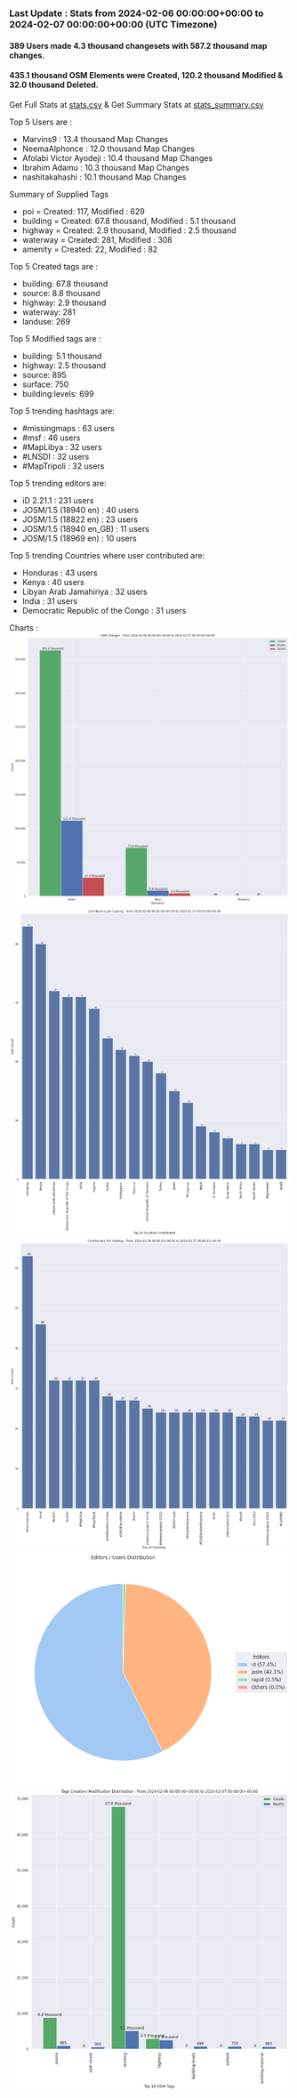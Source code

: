 ### Last Update : Stats from 2024-02-06 00:00:00+00:00 to 2024-02-07 00:00:00+00:00 (UTC Timezone)

#### 389 Users made 4.3 thousand changesets with 587.2 thousand map changes.
#### 435.1 thousand OSM Elements were Created, 120.2 thousand Modified & 32.0 thousand Deleted.
Get Full Stats at [stats.csv](/stats/hotosm/Daily/stats.csv)
 & Get Summary Stats at [stats_summary.csv](/stats/hotosm/Daily/stats_summary.csv)

Top 5 Users are : 
- Marvins9 : 13.4 thousand Map Changes
- NeemaAlphonce : 12.0 thousand Map Changes
- Afolabi Victor Ayodeji : 10.4 thousand Map Changes
- Ibrahim Adamu : 10.3 thousand Map Changes
- nashitakahashi : 10.1 thousand Map Changes

Summary of Supplied Tags
- poi = Created: 117, Modified : 629
- building = Created: 67.8 thousand, Modified : 5.1 thousand
- highway = Created: 2.9 thousand, Modified : 2.5 thousand
- waterway = Created: 281, Modified : 308
- amenity = Created: 22, Modified : 82


Top 5 Created tags are :
- building: 67.8 thousand
- source: 8.8 thousand
- highway: 2.9 thousand
- waterway: 281
- landuse: 269


Top 5 Modified tags are :
- building: 5.1 thousand
- highway: 2.5 thousand
- source: 895
- surface: 750
- building:levels: 699


Top 5 trending hashtags are:
- #missingmaps : 63 users
- #msf : 46 users
- #MapLibya : 32 users
- #LNSDI : 32 users
- #MapTripoli : 32 users


Top 5 trending editors are:
- iD 2.21.1 : 231 users
- JOSM/1.5 (18940 en) : 40 users
- JOSM/1.5 (18822 en) : 23 users
- JOSM/1.5 (18940 en_GB) : 11 users
- JOSM/1.5 (18969 en) : 10 users


Top 5 trending Countries where user contributed are:
- Honduras : 43 users
- Kenya : 40 users
- Libyan Arab Jamahiriya : 32 users
- India : 31 users
- Democratic Republic of the Congo : 31 users


 Charts : 
![Alt text](./stats_osm_changes.png) 
![Alt text](./stats_users_per_country.png) 
![Alt text](./stats_users_per_hashtag.png) 
![Alt text](./stats_editors_pie_chart.png) 
![Alt text](./stats_tags.png) 
